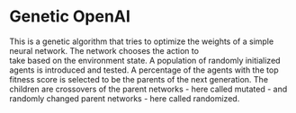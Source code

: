 # Genetic OpenAI

This is a genetic algorithm that tries to optimize the weights of a simple neural network. The network chooses the action to  
take based on the environment state. A population of randomly initialized agents is introduced and tested. A percentage of 
the agents with the top fitness score is selected to be the parents of the next generation. The children are crossovers 
of the parent networks - here called mutated - and randomly changed parent networks - here called randomized.
